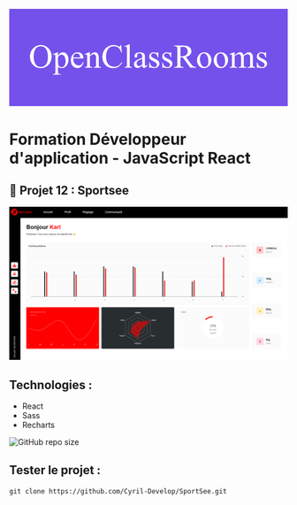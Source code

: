 ![formation](./images/OpenClassRooms.png)

# Formation Développeur d'application - JavaScript React

## 📎 Projet 12 : Sportsee

![Alt text](images/profile.png)

## Technologies :

- React
- Sass
- Recharts

![GitHub repo size](https://img.shields.io/github/repo-size/Cyril-Develop/SportSee?style=for-the-badge)

## Tester le projet :

```terminal
git clone https://github.com/Cyril-Develop/SportSee.git
```
